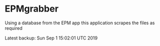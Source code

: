 # EPMgrabber
Using a database from the EPM app this application scrapes the files as required


Latest backup: Sun Sep 1 15:02:01 UTC 2019
